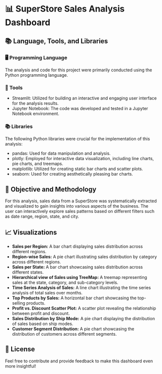 # 📊 SuperStore Sales Analysis Dashboard

## 📚 Language, Tools, and Libraries

### 🖥️ Programming Language
The analysis and code for this project were primarily conducted using the Python programming language.

### 🧰 Tools
- Streamlit: Utilized for building an interactive and engaging user interface for the analysis results.
- Jupyter Notebook: The code was developed and tested in a Jupyter Notebook environment.

### 📚 Libraries
The following Python libraries were crucial for the implementation of this analysis:
- pandas: Used for data manipulation and analysis.
- plotly: Employed for interactive data visualization, including line charts, pie charts, and treemaps.
- matplotlib: Utilized for creating static bar charts and scatter plots.
- seaborn: Used for creating aesthetically pleasing bar charts.
  
## 🎯 Objective and Methodology

For this analysis, sales data from a SuperStore was systematically extracted and visualized to gain insights into various aspects of the business. The user can interactively explore sales patterns based on different filters such as date range, region, state, and city.

## 📈 Visualizations

- **Sales per Region:** A bar chart displaying sales distribution across different regions.
- **Region-wise Sales:** A pie chart illustrating sales distribution by category across different regions.
- **Sales per State:** A bar chart showcasing sales distribution across different states.
- **Hierarchical view of Sales using TreeMap:** A treemap representing sales at the state, category, and sub-category levels.
- **Time Series Analysis of Sales:** A line chart illustrating the time series analysis of total sales over months.
- **Top Products by Sales:** A horizontal bar chart showcasing the top-selling products.
- **Profit vs. Discount Scatter Plot:** A scatter plot revealing the relationship between profit and discount.
- **Sales Distribution by Ship Mode:** A pie chart displaying the distribution of sales based on ship modes.
- **Customer Segment Distribution:** A pie chart showcasing the distribution of customers across different segments.



## 📄 License

Feel free to contribute and provide feedback to make this dashboard even more insightful!
